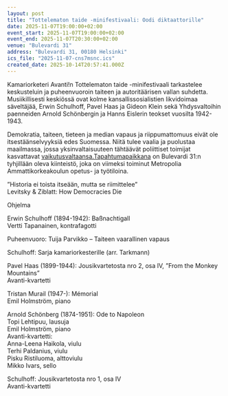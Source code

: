 ```yaml
---
layout: post
title: "Tottelematon taide -minifestivaali: Oodi diktaattorille"
date: 2025-11-07T19:00:00+02:00
event_start: 2025-11-07T19:00:00+02:00
event_end: 2025-11-07T20:30:00+02:00
venue: "Bulevardi 31"
address: "Bulevardi 31, 00180 Helsinki"
ics_file: "2025-11-07-cns7msnc.ics"
created_date: 2025-10-14T20:57:41.000Z
---
```


Kamariorketeri Avanti!n Tottelematon taide -minifestivaali tarkastelee keskusteluin ja puheenvuoroin taiteen ja autoritäärisen vallan suhdetta. Musiikillisesti keskiössä ovat kolme kansallissosialistien likvidoimaa säveltäjää, Erwin Schulhoff, Pavel Haas ja Gideon Klein sekä Yhdysvaltoihin paenneiden Arnold Schönbergin ja Hanns Eislerin teokset vuosilta 1942-1943.   
  
Demokratia, taiteen, tieteen ja median vapaus ja riippumattomuus eivät ole itsestäänselvyyksiä edes Suomessa. Niitä tulee vaalia ja puolustaa maailmassa, jossa yksinvaltaisuuteen tähtäävät poliittiset toimijat kasvattavat [vaikutusvaltaansa.Tapahtumapaikkana](http://vaikutusvaltaansa.Tapahtumapaikkana) on Bulevardi 31:n tyhjillään oleva kiinteistö, joka on viimeksi toiminut Metropolia Ammattikorkeakoulun opetus- ja työtiloina.  
  
”Historia ei toista itseään, mutta se riimittelee”  
Levitsky & Ziblatt: How Democracies Die  
  
Ohjelma  
  
Erwin Schulhoff (1894-1942): Baßnachtigall  
Vertti Tapanainen, kontrafagotti  
  
Puheenvuoro: Tuija Parvikko – Taiteen vaarallinen vapaus  
  
Schulhoff: Sarja kamariorkesterille (arr. Tarkmann)  
  
Pavel Haas (1899-1944): Jousikvartetosta nro 2, osa IV, ”From the Monkey Mountains”  
Avanti-kvartetti  
  
Tristan Murail (1947-): Mémorial  
Emil Holmström, piano  
  
Arnold Schönberg (1874-1951): Ode to Napoleon  
Topi Lehtipuu, lausuja  
Emil Holmström, piano  
Avanti-kvartetti:  
Anna-Leena Haikola, viulu  
Terhi Paldanius, viulu  
Pisku Ristiluoma, alttoviulu  
Mikko Ivars, sello  
  
Schulhoff: Jousikvartetosta nro 1, osa IV  
Avanti-kvartetti
